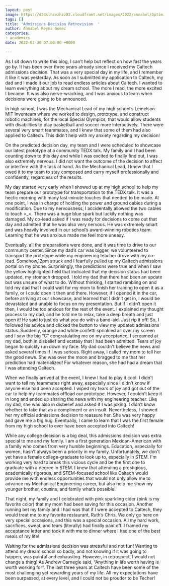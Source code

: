 ```yaml
---
layout: post
image: https://d24slhcvzhzz82.cloudfront.net/images/2022/annabel/Optimized-Caltech_flag.jpg
tags: []
title: 'Admissions Decision Retrovision  '
author: Annabel Reyna Gomez
categories:
- academics
date: 2022-03-30 07:00:00 +0000

---
```

As I sit down to write this blog, I can’t help but reflect on how fast the years go by. It has been over three years already since I received my Caltech admissions decision. That was a very special day in my life, and I remember it like it was yesterday. As soon as I submitted my application to Caltech, my dad and I made it our job to read endless articles about Caltech. I wanted to learn everything about my dream school. The more I read, the more excited I became. It was also nerve-wracking, and I was anxious to learn when decisions were going to be announced.

In high school, I was the Mechanical Lead of my high school’s Lemelson-MIT Inventeam where we worked to design, prototype, and construct robotic machines, for the local Special Olympics, that would allow students with disabilities to play basketball and soccer more interactively. There were several very smart teammates, and I knew that some of them had also applied to Caltech. This didn’t help with my anxiety regarding my decision!

On the predicted decision day, my team and I were scheduled to showcase our latest prototype at a community TEDX talk. My family and I had been counting down to this day and while I was excited to finally find out, I was also extremely nervous. I did not want the outcome of the decision to affect or interfere with the task at hand. As the Mechanical Lead, I knew that I owed it to my team to stay composed and carry myself professionally and confidently, regardless of the results.

My day started very early when I showed up at my high school to help my team prepare our prototype for transportation to the TEDX talk. It was a hectic morning with many last-minute touches that needed to be made. At one point, I was in charge of holding the power and ground cables during a modification. Due to my nervousness, I accidentally allowed the two cables to touch >_<. There was a huge blue spark but luckily nothing was damaged. My co-lead asked if I was ready for decisions to come out that day and admitted that he was also very nervous. He was extremely smart and was heavily involved in our school’s award-winning robotics team. Learning that he was anxious made me feel more uneasy.

Eventually, all the preparations were done, and it was time to drive to our community center. Since my dad’s car was bigger, we volunteered to transport the prototype while my engineering teacher drove with my co-lead. Somehow,12pm struck and I fearfully pulled up my Caltech admissions portal on my phone. Surprisingly, the predictions were true and when I saw the yellow highlighted field that indicated that my decision status had been updated, my stomach dropped. I told my dad that there had been an update but was unsure of what to do. Without thinking, I started rambling on and told my dad that I could wait for my mom to finish her training to open it as a family, or I could open it then and there. However, if I opened it in the car, before arriving at our showcase, and learned that I didn’t get in, I would be devastated and unable to focus on my presentation. But if I didn’t open it then, I would be too anxious for the rest of the event. I explained my thought process to my dad, and he told me to relax, take a deep breath and just open it! He said to just do what you do with a band-aid. Just rip it off! So, I followed his advice and clicked the button to view my updated admissions status. Suddenly, orange and white confetti sprinkled all over my screen and I saw the big “C” congratulating me on my acceptance! I screamed at my dad, both in disbelief and ecstasy that I had been admitted. Tears of joy began to quickly run down my face. My dad couldn't believe the news and asked several times if I was serious. Right away, I called my mom to tell her the good news. She was over the moon and bragged to me that her prediction had materialized! For whatever reason, she had had a dream that I was attending Caltech.

When we finally arrived at the event, I knew I had to play it cool. I didn’t want to tell my teammates right away, especially since I didn’t know if anyone else had been accepted. I wiped my tears of joy and got out of the car to help my teammates offload our prototype. However, I couldn’t keep it in long and ended up sharing the news with my engineering teacher. Like my dad, she was also in disbelief and asked if I was joking. I didn’t know whether to take that as a compliment or an insult. Nevertheless, I showed her my official admissions decision to reassure her. She was very happy and gave me a big hug. Eventually, I came to learn that I was the first female from my high school to ever have been accepted into Caltech!

While any college decision is a big deal, this admissions decision was extra special to me and my family. I am a first generation Mexican-American with a family who comes from very humble beginnings. Education, especially for women, hasn’t always been a priority in my family. Unfortunately, we don't yet have a female college-graduate to look up to, especially in STEM. I'm working very hard to break this vicious cycle and be the first one to graduate with a degree in STEM. I knew that attending a prestigious, academically rigorous, and STEM-focused school like Caltech would provide me with endless opportunities that would not only allow me to advance my Mechanical Engineering career, but also help me show my younger brother, cousins, and family what’s possible!

That night, my family and I celebrated with pink sparkling cider (pink is my favorite color) that my mom had been saving for this occasion. Another running bet my family and I had was that if I were accepted to Caltech, they would treat me to my favorite restaurant, Ruth’s Chris. We only go here on very special occasions, and this was a special occasion. All my hard work, sacrifices, sweat, and tears (literally) had finally paid off. I framed my acceptance letter and took it with me to dinner where I had one of the best meals of my life!

Waiting for the admissions decision was stressful and not fun! Wanting to attend my dream school so badly, and not knowing if it was going to happen, was painful and exhausting. However, in retrospect, I would not change a thing! As Andrew Carnegie said, “Anything in life worth having is worth working for”. The last three years at Caltech have been some of the most challenging yet rewarding years of my life. All my expectations have been surpassed, at every level, and I could not be prouder to be Techer!